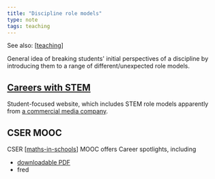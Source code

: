 ```yaml
---
title: "Discipline role models"
type: note
tags: teaching
---
```


See also: [[teaching]]

General idea of breaking students' initial perspectives of a discipline by introducing them to a range of different/unexpected role models.

## [Careers with STEM](https://careerswithstem.com.au/profile-category/maths-careers/#gsc.tab=0)

Student-focused website, which includes STEM role models apparently from [a commercial media company](https://refractionmedia.com.au/).

## CSER MOOC

CSER [[maths-in-schools]] MOOC offers Career spotlights, including

- [downloadable PDF](sense/Teaching/Mathematics/resources/career-spotlights.pdf)
- fred

[//begin]: # "Autogenerated link references for markdown compatibility"
[teaching]: teaching "Teaching"
[maths-in-schools]: Mathematics/maths-in-schools "Maths in Schools Online: Year 7 - 10 course"
[//end]: # "Autogenerated link references"